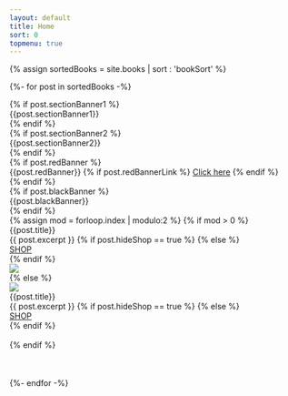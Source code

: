 ```yaml
---
layout: default
title: Home
sort: 0
topmenu: true
---
```

{% assign sortedBooks = site.books | sort : 'bookSort' %}

{%- for post in sortedBooks -%}
    <div style="margin-bottom:50px">
        {% if post.sectionBanner1 %}
        <div class="row">
            <div class="sectionBanner1">
                {{post.sectionBanner1}}
            </div>
        </div>
        {% endif %}   
        {% if post.sectionBanner2 %}
        <div class="row">
            <div class="sectionBanner2">
                {{post.sectionBanner2}}
            </div>
        </div>
        {% endif %}   
        {% if post.redBanner %}
        <div class="row">
            <div class="redBanner">
                {{post.redBanner}}
                {% if post.redBannerLink %}
                <a href="{{post.redBannerLink}}">Click here</a>
                {% endif %}
            </div>
        </div>
        {% endif %}        
        {% if post.blackBanner %}
        <div class="row">
            <div class="blackBanner">
                {{post.blackBanner}}
            </div>
        </div>
        {% endif %}        
        {% assign mod = forloop.index | modulo:2 %}
        {% if mod > 0 %}
            <div class="row">
                <div class="col" data-aos="fade-right">
                    <div class="bookTitle">{{post.title}}</div>
                    {{ post.excerpt }}
                    {% if post.hideShop == true %}
                    {% else %}
                    <div class='shop'>
                        <a class='shop' href="{{site.baseurl}}{{post.url}}">SHOP</a>
                    </div>
                    {% endif %}
                </div>
                <div class="col" data-aos="fade-left">
                    <img src="{{site.baseurl}}{{post.image}}" class="img-fluid">
                </div>
            </div>
        {% else %}
            <div class="row">
                <div class="col" data-aos="fade-right">
                    <img src="{{site.baseurl}}{{post.image}}" class="img-fluid">
                </div>
                <div class="col" data-aos="fade-left">
                    <div class="bookTitle">{{post.title}}</div>
                    {{ post.excerpt }}
                    {% if post.hideShop == true %}
                    {% else %}
                    <div class='shop'>
                        <a class='shop' href="{{site.baseurl}}{{post.url}}">SHOP</a>
                    </div>
                    {% endif %}
                </div>
            </div>        
        {% endif %}
    </div>
{%- endfor -%}
